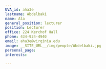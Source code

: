 ```yaml
---
UVA_id: aha3e
lastname: Abdelbaki
name: Ala
general_position: lecturer
position: Lecturer
office: 224 Kerchof Hall
phone: 434-924-4940
email: aha3e@virginia.edu
image: __SITE_URL__/img/people/Abdelbaki.jpg
personal_page:
interests:

---
```

